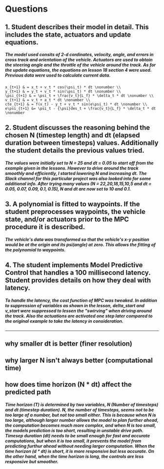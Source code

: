 # Questions

## 1. Student describes their model in detail. This includes the state, actuators and update equations.

##### The model used consits of 2-d cordinates, velocity, angle, and errors in cross track and orientation of the vehicle. Actuators are used to obtain the steering angle and the throttle of the vehicle around the track. As for the update equations, the equations on lesson 18 section 4 were used. Previous data were used to calculate current data.

	x_{t+1} & = x_t + v_t * cos(\psi_t) * dt \nonumber \\
	y_{t+1} & = y_t + v_t * sin(\psi_t) * dt \nonumber \\
	\psi_{t+1} & = \psi_t + \frac{v_t}{L_f} * \delta_t * dt \nonumber \\
	v_{t+1} & = v_t + a_t * dt \nonumber \\
	cte_{t+1} & = f(x_t) - y_t + v_t * sin(e\psi_t) * dt \nonumber \\
	e\psi_{t+1} &= \psi_t - {\psi}des_t + \frac{v_t}{L_f} * \delta_t * dt \nonumber
	
## 2. Student discusses the reasoning behind the chosen N (timestep length) and dt (elapsed duration between timesteps) values. Additionally the student details the previous values tried.

##### The values were initially set to N = 25 and dt = 0.05 to start off from the example given in the lessons. However to drive around the track smoothly and efficiently, I started lowering N and increasing dt. The Slack channel for this particular project was also looked into for some additional info. After trying many values (N = 22,20,18,15,10,5 and dt = 0.05, 0.07, 0.09, 0.1, 0.15), N and dt are now set to 10 and 0.1.

## 3. A polynomial is fitted to waypoints. If the student preprocesses waypoints, the vehicle state, and/or actuators prior to the MPC procedure it is described.

##### The vehicle's data was transformed so that the vehicle's x-y position would be at the origin and its psi(angle) at zero. This allows the fitting of the polynomial to waypoints.

## 4. The student implements Model Predictive Control that handles a 100 millisecond latency. Student provides details on how they deal with latency.

##### To handle the latency, the cost function of MPC was tweaked. In addition to suppression of variables as shown in the lesson, delta_start and v_start were suppressed to lessen the "swirving" when driving around the track. Also the actuations are activated one step later compared to the original example to take the latency in consideration. 

-------------------
## why smaller dt is better (finer resolution)
## why larger N isn't always better (computational time)
## how does time horizon (N * dt) affect the predicted path

##### Time horizon (T) is determined by two variables, N (Number of timesteps) and dt (timestep duration). N, the number of timesteps, seems not to be too large of a number, but not too small either. This is because when N is too large, although larger number allows the model to plan further ahead, the computation becomes much more complex, and when N is too small, the models prediction is too short, resulting in unstable drive path. Timesep duration (dt) needs to be small enough for fast and accurate computations, but when it is too small, it prevents the model from predicting furthur ahead without needing larger computation. When the time horizon (d * dt) is short, it is more responsive but less accurate. On the other hand, when the time horizon is long, the controls are less responsive but smoother.